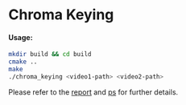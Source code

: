 # Chroma Keying

#### Usage:
``` bash
mkdir build && cd build
cmake ..
make
./chroma_keying <video1-path> <video2-path>
```

Please refer to the [report](./report.pdf) and [ps](./ps.pdf) for further details.
